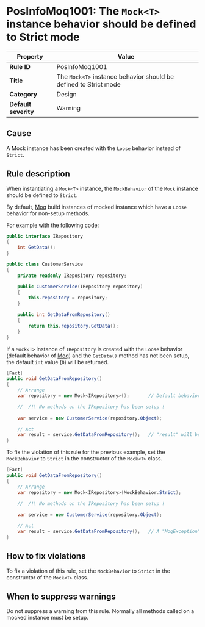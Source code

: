 # PosInfoMoq1001: The `Mock<T>` instance behavior should be defined to Strict mode

| Property                            | Value                                                            |
|-------------------------------------|------------------------------------------------------------------|
| **Rule ID**                         | PosInfoMoq1001                                                           |
| **Title**                           | The `Mock<T>` instance behavior should be defined to Strict mode |
| **Category**                        | Design															 |
| **Default severity**				  | Warning															 |

## Cause

A Mock<T> instance has been created with the `Loose` behavior instead of `Strict`.

## Rule description

When instantiating a `Mock<T>` instance, the `MockBehavior` of the `Mock` instance should be defined to `Strict`.

By default, [Moq](https://github.com/devlooped/moq) build instances of mocked instance which have a `Loose` behavior for non-setup methods.

For example with the following code:
```csharp
public interface IRepository
{
    int GetData();
}

public class CustomerService
{
	private readonly IRepository repository;

    public CustomerService(IRepository repository)
	{
		this.repository = repository;
	}

	public int GetDataFromRepository()
	{
		return this.repository.GetData();
	}
}
```

If a `Mock<T>` instance of `IRepository` is created with the `Loose` behavior (default behavior of [Moq](https://github.com/devlooped/moq)) and
the `GetData()` method has not been setup, the default `int` value (`0`) will be returned.

```csharp
[Fact]
public void GetDataFromRepository()
{
	// Arrange
	var repository = new Mock<IRepository>();		// Default behavior (Loose)

	//  /!\ No methods on the IRepository has been setup !
	
	var service = new CustomerService(repository.Object);

	// Act
	var result = service.GetDataFromRepository();	// "result" will be defined to 0.
}
```

To fix the violation of this rule for the previous example,
set the `MockBehavior` to `Strict` in the constructor of the `Mock<T>` class.

```csharp
[Fact]
public void GetDataFromRepository()
{
	// Arrange
	var repository = new Mock<IRepository>(MockBehavior.Strict);		// Strict behavior (Loose)

	//  /!\ No methods on the IRepository has been setup !
	
	var service = new CustomerService(repository.Object);

	// Act
	var result = service.GetDataFromRepository();	// A "MoqException" will be raised to indicate that the GetData() method has not been setup !
}
```

## How to fix violations

To fix a violation of this rule, set the `MockBehavior` to `Strict` in the constructor of the `Mock<T>` class.

## When to suppress warnings

Do not suppress a warning from this rule. Normally all methods called on a mocked instance must be setup.
